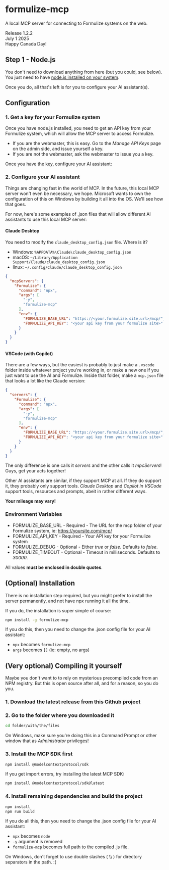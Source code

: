 # formulize-mcp
A local MCP server for connecting to Formulize systems on the web. 

Release 1.2.2\
July 1 2025\
Happy Canada Day!

## Step 1 - Node.js

You don't need to download anything from here (but you could, see below). You just need to have [node.js installed on your system](https://nodejs.org/en/download).

Once you do, all that's left is for you to configure your AI assistant(s).

## Configuration

### 1. Get a key for your Formulize system

Once you have node.js installed, you need to get an API key from your Formulize system, which will allow the MCP server to access Formulize. 

- If you are the webmaster, this is easy. Go to the _Manage API Keys_ page on the admin side, and issue yourself a key.
- If you are not the webmaster, ask the webmaster to issue you a key.

Once you have the key, configure your AI assistant:

### 2. Configure your AI assistant

Things are changing fast in the world of MCP. In the future, this local MCP server won't even be necessary, we hope. Microsoft wants to own the configuration of this on Windows by building it all into the OS. We'll see how that goes.

For now, here's some examples of .json files that will allow different AI assistants to use this local MCP server:

#### Claude Desktop

You need to modify the ```claude_desktop_config.json``` file. Where is it? 

- Windows: ```%APPDATA%\Claude\claude_desktop_config.json```
- macOS: ```~/Library/Application Support/Claude/claude_desktop_config.json```
- linux: ```~/.config/Claude/claude_desktop_config.json```

```json
{
  "mcpServers": {
    "Formulize": {
      "command": "npx",
      "args": [
        "-y",
        "formulize-mcp"
      ],
      "env": {
        "FORMULIZE_BASE_URL": "https://<your.formulize.site.url>/mcp/",
        "FORMULIZE_API_KEY": "<your api key from your formulize site>"
      }
    }
  }
}
```

#### VSCode (with Copilot)

There are a few ways, but the easiest is probably to just make a ```.vscode``` folder inside whatever project you're working in, or make a new one if you just want to use the AI and Formulize. Inside that folder, make a ```mcp.json``` file that looks a lot like the Claude version:

```json
{
  "servers": {
    "Formulize": {
      "command": "npx",
      "args": [
        "-y",
        "formulize-mcp"
      ],
      "env": {
        "FORMULIZE_BASE_URL": "https://<your.formulize.site.url>/mcp/",
        "FORMULIZE_API_KEY": "<your api key from your formulize site>"
      }
    }
  }
}
```

The only difference is one calls it _servers_ and the other calls it _mpcServers_! Guys, get your acts together!

Other AI assistants are similar, if they support MCP at all. If they do support it, they probably only support tools. _Claude Desktop_ and _Copilot in VSCode_ support tools, resources and prompts, abeit in rather different ways.

__Your mileage may vary!__

### Environment Variables

- FORMULIZE_BASE_URL - Required - The URL for the mcp folder of your Formulize system, ie: https://yoursite.com/mcp/
- FORMULIZE_API_KEY - Required - Your API key for your Formulize system
- FORMULIZE_DEBUG - Optional - Either _true_ or _false_. Defaults to _false_.
- FORMULIZE_TIMEOUT - Optional - Timeout in milliseconds. Defaults to _30000_.

All values __must be enclosed in double quotes__.

## (Optional) Installation

There is no installation step required, but you might prefer to install the server permanently, and not have npx running it all the time.

If you do, the installation is super simple of course:

```bash
npm install -g formulize-mcp
```

If you do this, then you need to change the .json config file for your AI assistant:

- ```npx``` becomes ```formulize-mcp```
- ```args``` becomes ```[]``` (ie: empty, no args)

## (Very optional) Compiling it yourself

Maybe you don't want to to rely on mysterious precompiled code from an NPM registry. But this is open source after all, and for a reason, so you do you.

### 1. Download the latest release from this Github project

### 2. Go to the folder where you downloaded it

```bash
cd folder/with/the/files
```

On Windows, make sure you're doing this in a Command Prompt or other window that as _Administrator_ privileges!

### 3. Install the MCP SDK first

```bash
npm install @modelcontextprotocol/sdk
```

If you get import errors, try installing the latest MCP SDK:

```bash
npm install @modelcontextprotocol/sdk@latest
```

### 4. Install remaining dependencies and build the project

```bash
npm install
npm run build
```

If you do all this, then you need to change the .json config file for your AI assistant: 

- ```npx``` becomes ```node```
- ```-y``` argument is removed
- ```formulize-mcp``` becomes full path to the compiled .js file.

On Windows, don't forget to use double slashes ( \\\\ ) for directory separators in the path. :(
